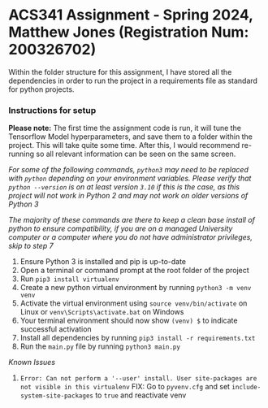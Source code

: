 # ACS341 Assignment - Spring 2024, Matthew Jones (Registration Num: 200326702)

Within the folder structure for this assignment, I have stored all the dependencies in order to run the project in a
requirements file as standard for python projects.

### Instructions for setup

**Please note:** The first time the assignment code is run, it will tune the Tensorflow Model hyperparameters, and save them to a folder within the project.
This will take
quite some time. After this, I would recommend re-running so all relevant information can be
seen on the same screen.

*For some of the following commands, `python3` may need to be replaced with `python` depending on your environment variables. Please verify that `python --version` is on at least version `3.10` if this is the case, as this project will not work in Python 2 and may not work on older versions of Python 3*

*The majority of these commands are there to keep a clean base install of python to ensure compatibility, if you are on a managed University computer or a computer where you do not have administrator privileges, skip to step 7*

1. Ensure Python 3 is installed and pip is up-to-date
2. Open a terminal or command prompt at the root folder of the project
3. Run `pip3 install virtualenv`
4. Create a new python virtual environment by running `python3 -m venv venv`
5. Activate the virtual environment using `source venv/bin/activate` on Linux or `venv\Scripts\activate.bat` on Windows
6. Your terminal environment should now show `(venv) $` to indicate successful activation 
7. Install all dependencies by running `pip3 install -r requirements.txt`
8. Run the `main.py` file by running `python3 main.py`

*Known Issues*
1. `Error: Can not perform a '--user' install. User site-packages are not visible in this virtualenv` FIX: Go to `pyvenv.cfg` and set `include-system-site-packages` to `true` and reactivate venv